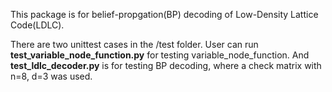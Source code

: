 This package is for belief-propgation(BP) decoding of Low-Density Lattice Code(LDLC).

There are two unittest cases in the /test folder. 
User can run **test_variable_node_function.py** for testing variable_node_function.
And **test_ldlc_decoder.py** is for testing BP decoding, 
where a check matrix with n=8, d=3 was used.


 